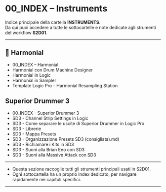 
# 00_INDEX – Instruments

Indice principale della cartella **INSTRUMENTS**.  
Da qui puoi accedere a tutte le sottocartelle e note dedicate agli strumenti del workflow **S2D01**.

---

## 🎹 Harmonial
- 00_INDEX – Harmonial
- Harmonial con Drum Machine Designer
- Harmonial in Logic
- Harmonial in Sampler
- Template Logic Pro – Harmonial Resampling Station

## Superior Drummer 3
- 00_INDEX - Superior Drummer 3
- SD3 - Channel Strip Settings in Logic
- SD3 - Come separare le uscite di Superior Drummer in Logic Pro
- SD3 - Librerie
- SD3 - Mappa Presets
- SD3 - Organizzazione Presets SD3 (consigliata).md)
- SD3 - Richiamare i Kits in SD3
- SD3 - Suoni alla Brian Eno con SD3
- SD3 - Suoni alla Massive Attack con SD3

---

* Questa sezione raccoglie tutti gli strumenti principali usati in S2D01.  
* Ogni sottocartella ha un proprio Index dedicato, per navigare rapidamente nei capitoli specifici.

---